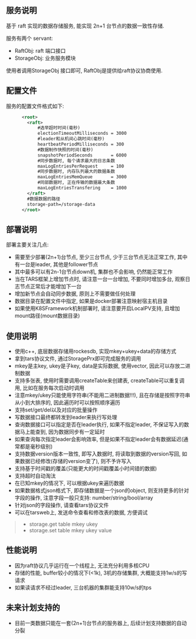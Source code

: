 ## 服务说明

基于 raft 实现的数据存储服务, 能实现 2n+1 台节点的数据一致性存储.

服务有两个 servant:

- RaftObj: raft 端口接口
- StorageObj: 业务服务模块

使用者调用StorageObj 接口即可, RaftObj是提供给raft协议协商使用.

## 配置文件

服务的配置文件格式如下:
```xml
      <root>
        <raft>
            #选举超时时间(毫秒) 
            electionTimeoutMilliseconds = 3000
            #leader和从机间心跳时间(毫秒)
            heartbeatPeriodMilliseconds = 300
            #数据制作快照的时间(毫秒)
            snapshotPeriodSeconds       = 6000
            #同步数据时, 每个请求最大的日志条数
            maxLogEntriesPerRequest     = 100
            #同步数据时, 内存队列最大的数据条数
            maxLogEntriesMemQueue       = 3000
            #同部数据时, 正在传输的数据最大条数
            maxLogEntriesTransfering    = 1000
        </raft>
        #数据数据的路径
        storage-path=/storage-data
      </root>
```

## 部署说明

部署主要关注几点:
- 需要至少部署(2n+1)台节点, 至少三台节点, 少于三台节点无法正常工作, 其中有一台是leader, 其他是follower节点
- 其中最多可以有2n-1台节点down机, 集群也不会影响, 仍然能正常工作
- 当在TARS框架上增加节点时, 请注意一台一台增加, 不要同时增加多台, 观察日志节点正常后才能增加下一台
- 增加新节点会自动同步数据, 原则上不需要做任何处理
- 数据目录在配置文件中指定, 如果是docker部署注意映射宿主机目录
- 如果使用K8SFramework机制部署时, 请注意要开启LocalPV支持, 且增加mount路径(mount数据目录)

## 使用说明

- 使用c++, 底层数据存储用rockesdb, 实现mkey+ukey+data的存储方式
- 拿到tars协议文件, 通过StoragePrx即可完成服务的调用
- mkey是主key, ukey是子key, data是实际数据, 使用vector<byte>, 因此可以存放二进制数据
- 支持多张表, 使用时需要调用createTable来创建表, createTable可以重复调用, 比如在服务每次启动时调用
- 注意mkey/ukey只能使用字符串(不能用二进制数据!!!), 且在存储是按照字符串从小到大排序的, 因此遍历时可以按照顺序遍历
- 支持set/get/del以及对应的批量操作
- 写数据接口最终都转发到leader来执行写处理
- 查询数据接口可以指定是否在leader执行, 如果不指定leader, 不保证写入的数据马上能查到, 因为数据同步有一定延时
- 如果查询每次指定leader会影响效率, 但是如果不指定leader会有数据延迟(通常都是毫秒级别) 
- 支持数据version版本一致性, 即写入数据时, 将读取到数据的version写回, 如果数据已经修改(存储的version变了), 则不予许写入
- 支持基于时间戳的覆盖(只能更大的时间戳覆盖小时间错的数据)
- 支持超时自动淘汰
- 在已知mkey的情况下, 可以根据ukey来遍历数据
- 如果数据格式json格式下, 即存储数据是一个json的object, 则支持更多的针对字段的操作, 注意字段一般只支持: number/string/bool/array
- 针对json的字段操作, 请查看tars协议文件
- 可以在tarsweb上, 发送命令查看和修改表的数据, 方便调试
 >- storage.get table mkey ukey
 >- storage.set table mkey ukey value

## 性能说明

- 因为raft协议几乎运行在一个线程上, 无法充分利用多核CPU 
- 存储的性能, buffer较小的情况下(<1k), 3机的存储集群, 大概能支持1w/s的写请求
- 如果读请求不经过leader, 三台机器的集群能支持10w/s的tps

## 未来计划支持的

- 目前一类数据只能在一套(2n+1)台节点的服务器上, 后续计划支持数据的自动分裂